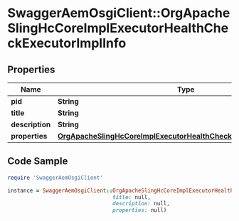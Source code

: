# SwaggerAemOsgiClient::OrgApacheSlingHcCoreImplExecutorHealthCheckExecutorImplInfo

## Properties

Name | Type | Description | Notes
------------ | ------------- | ------------- | -------------
**pid** | **String** |  | [optional] 
**title** | **String** |  | [optional] 
**description** | **String** |  | [optional] 
**properties** | [**OrgApacheSlingHcCoreImplExecutorHealthCheckExecutorImplProperties**](OrgApacheSlingHcCoreImplExecutorHealthCheckExecutorImplProperties.md) |  | [optional] 

## Code Sample

```ruby
require 'SwaggerAemOsgiClient'

instance = SwaggerAemOsgiClient::OrgApacheSlingHcCoreImplExecutorHealthCheckExecutorImplInfo.new(pid: null,
                                 title: null,
                                 description: null,
                                 properties: null)
```


